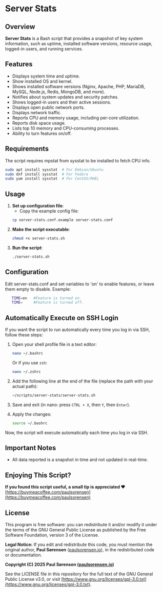 # Server Stats

## Overview
**Server Stats** is a Bash script that provides a snapshot of key system information, such as uptime, installed software versions, resource usage, logged-in users, and running services.

## Features
- Displays system time and uptime.
- Show installed OS and kernel.
- Shows installed software versions (Nginx, Apache, PHP, MariaDB, MySQL, Node.js, Redis, MongoDB, and more).
- Notifies about system updates and security patches.
- Shows logged-in users and their active sessions.
- Displays open public network ports.
- Displays network traffic.
- Reports CPU and memory usage, including per-core utilization.
- Reports disk space usage.
- Lists top 10 memory and CPU-consuming processes.
- Ability to turn features on/off.

## Requirements
The script requires mpstat from sysstat to be installed to fetch CPU info.
```bash
sudo apt install sysstat  # For Debian/Ubuntu
sudo dnf install sysstat  # For Fedora
sudo yum install sysstat  # For CentOS/RHEL
```

## Usage
1. **Set up configuration file**:
   - Copy the example config file:
   ```bash
   cp server-stats.conf.example server-stats.conf
   ```  
2. **Make the script executable**:
   ```bash
   chmod +x server-stats.sh
   ```
3. **Run the script**:
   ```bash
   ./server-stats.sh
   ```

## Configuration
Edit server-stats.conf and set variables to 'on' to enable features, or leave them empty to disable. Example:

```bash
   TIME=on   #Feature is turned on.
   TIME=     #Feature is turned off.
```

## Automatically Execute on SSH Login
If you want the script to run automatically every time you log in via SSH, follow these steps:

1. Open your shell profile file in a text editor:
   ```bash
   nano ~/.bashrc
   ```
   Or if you use `zsh`:
   ```bash
   nano ~/.zshrc
   ```
2. Add the following line at the end of the file (replace the path with your actual path):
   ```bash
   ~/scripts/server-stats/server-stats.sh
   ```
3. Save and exit (in nano: press `CTRL + X`, then `Y`, then `Enter`).

4. Apply the changes:
   ```bash
   source ~/.bashrc
   ```

Now, the script will execute automatically each time you log in via SSH.

## Important Notes
- All data reported is a snapshot in time and not updated in real-time.

## Enjoying This Script?
**If you found this script useful, a small tip is appreciated ❤️**  
[https://buymeacoffee.com/paulsorensen](https://buymeacoffee.com/paulsorensen)

## License
This program is free software: you can redistribute it and/or modify it under the terms of the GNU General Public License as published by the Free Software Foundation, version 3 of the License.

**Legal Notice:** If you edit and redistribute this code, you must mention the original author, **Paul Sørensen** ([paulsorensen.io](https://paulsorensen.io)), in the redistributed code or documentation.

**Copyright (C) 2025 Paul Sørensen ([paulsorensen.io](https://paulsorensen.io))**

See the LICENSE file in this repository for the full text of the GNU General Public License v3.0, or visit [https://www.gnu.org/licenses/gpl-3.0.txt](https://www.gnu.org/licenses/gpl-3.0.txt).